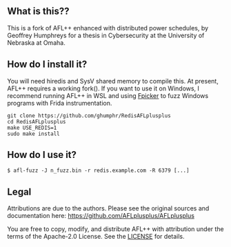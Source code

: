 ## What is this??

This is a fork of AFL++ enhanced with distributed power schedules, by Geoffrey Humphreys for a thesis in Cybersecurity at the University of Nebraska at Omaha.

## How do I install it?

You will need hiredis and SysV shared memory to compile this. At present, AFL++ requires a working fork(). If you want to use it on Windows, I recommend running AFL++ in WSL and using [Fpicker](https://github.com/ttdennis/fpicker) to fuzz Windows programs with Frida instrumentation.

    git clone https://github.com/ghumphr/RedisAFLplusplus
    cd RedisAFLplusplus
    make USE_REDIS=1
    sudo make install

## How do I use it?

    $ afl-fuzz -J n_fuzz.bin -r redis.example.com -R 6379 [...]

## Legal

Attributions are due to the authors. Please see the original sources and documentation here: https://github.com/AFLplusplus/AFLplusplus

You are free to copy, modify, and distribute AFL++ with attribution under the
terms of the Apache-2.0 License. See the [LICENSE](LICENSE) for details.

